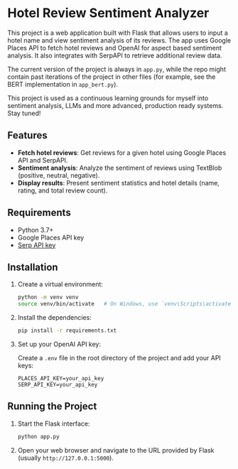 # Hotel Review Sentiment Analyzer

This project is a web application built with Flask that allows users to input a hotel name and view sentiment analysis of its reviews. The app uses Google Places API to fetch hotel reviews and OpenAI for aspect based sentiment analysis. It also integrates with SerpAPI to retrieve additional review data.

The current version of the project is always in `app.py`, while the repo might contain past iterations of the project in other files (for example, see the BERT implementation in `app_bert.py`).

This project is used as a continuous learning grounds for myself into sentiment analysis, LLMs and more advanced, production ready systems. Stay tuned!

## Features

- **Fetch hotel reviews**: Get reviews for a given hotel using Google Places API and SerpAPI.
- **Sentiment analysis**: Analyze the sentiment of reviews using TextBlob (positive, neutral, negative).
- **Display results**: Present sentiment statistics and hotel details (name, rating, and total review count).

## Requirements

- Python 3.7+
- Google Places API key
- [Serp API key](https://serpapi.com/)

## Installation

1. Create a virtual environment:

    ```bash
    python -m venv venv
    source venv/bin/activate   # On Windows, use `venv\Scripts\activate`
    ```

2. Install the dependencies:

    ```bash
    pip install -r requirements.txt
    ```

3. Set up your OpenAI API key:

    Create a `.env` file in the root directory of the project and add your API keys:

    ```plaintext
    PLACES_API_KEY=your_api_key
    SERP_API_KEY=your_api_key
    ```

## Running the Project

1. Start the Flask interface:

    ```bash
    python app.py
    ```

2. Open your web browser and navigate to the URL provided by Flask (usually `http://127.0.0.1:5000`).